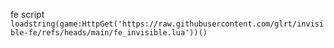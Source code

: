 fe script
```loadstring(game:HttpGet('https://raw.githubusercontent.com/glrt/invisible-fe/refs/heads/main/fe_invisible.lua'))()```
